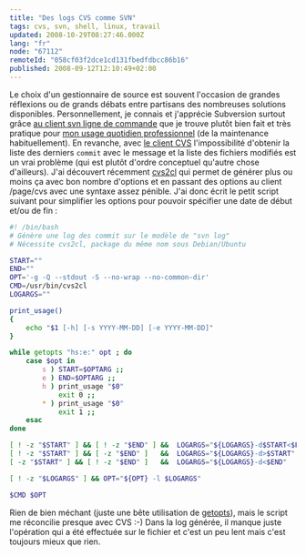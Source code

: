 ```yaml
---
title: "Des logs CVS comme SVN"
tags: cvs, svn, shell, linux, travail
updated: 2008-10-29T08:27:46.000Z
lang: "fr"
node: "67112"
remoteId: "058cf03f2dce1cd131fbedfdbcc86b16"
published: 2008-09-12T12:10:49+02:00
---
```


Le choix d'un gestionnaire de source est souvent l'occasion de grandes réflexions ou de grands débats entre partisans des nombreuses solutions disponibles. Personnellement, je connais et j'apprécie Subversion surtout grâce [au client svn ligne de commande](http://pwet.fr/man/linux/commandes/svn) que je trouve plutôt bien fait et très pratique pour [mon usage quotidien professionnel](/page/cv) (de la maintenance habituellement). En revanche, avec [le client CVS](http://pwet.fr/man/linux/commandes//page/cvs) l'impossibilité d'obtenir la liste des derniers <code>commit</code>
 avec le message et la liste des fichiers modifiés est un vrai problème (qui est plutôt d'ordre conceptuel qu'autre chose d'ailleurs). J'ai découvert récemment [cvs2cl](http://pwet.fr/man/linux/commandes/cvs2cl) qui permet de générer plus ou moins ça avec bon nombre d'options et en passant des options au client /page/cvs avec une syntaxe assez pénible. J'ai donc écrit le petit script suivant pour simplifier les options pour pouvoir spécifier une date de début et/ou de fin :

``` bash
#! /bin/bash
# Génère une log des commit sur le modèle de "svn log"
# Nécessite cvs2cl, package du même nom sous Debian/Ubuntu

START=""
END=""
OPT='-g -Q --stdout -S --no-wrap --no-common-dir'
CMD=/usr/bin/cvs2cl
LOGARGS=""

print_usage()
{
    echo "$1 [-h] [-s YYYY-MM-DD] [-e YYYY-MM-DD]"
}

while getopts "hs:e:" opt ; do
    case $opt in
        s ) START=$OPTARG ;;
        e ) END=$OPTARG ;;
        h ) print_usage "$0"
            exit 0 ;;
        * ) print_usage "$0"
            exit 1 ;;
    esac
done

[ ! -z "$START" ] && [ ! -z "$END" ] &&  LOGARGS="${LOGARGS}-d$START<$END"
[ ! -z "$START" ] && [ -z "$END" ]   &&  LOGARGS="${LOGARGS}-d>$START"
[ -z "$START" ] && [ ! -z "$END" ]   &&  LOGARGS="${LOGARGS}-d<$END"

[ ! -z "$LOGARGS" ] && OPT="${OPT} -l $LOGARGS"

$CMD $OPT
```


Rien de bien méchant (juste une bête utilisation de [getopts](http://pwet.fr/man/linux/commandes/posix/getopts)), mais le script me réconcilie presque avec CVS :-) Dans la log générée, il manque juste l'opération qui a été effectuée sur le fichier et c'est un peu lent mais c'est toujours mieux que rien.

